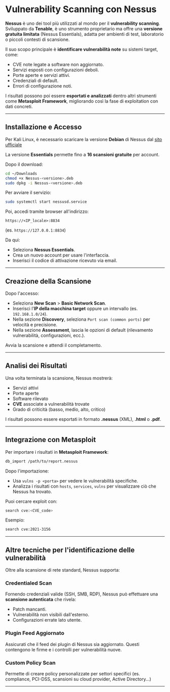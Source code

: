 # Vulnerability Scanning con Nessus

**Nessus** è uno dei tool più utilizzati al mondo per il **vulnerability scanning**. Sviluppato da **Tenable**, è uno strumento proprietario ma offre una **versione gratuita limitata** (Nessus Essentials), adatta per ambienti di test, laboratorio o piccoli contesti di scansione.

Il suo scopo principale è **identificare vulnerabilità note** su sistemi target, come:

* CVE note legate a software non aggiornato.
* Servizi esposti con configurazioni deboli.
* Porte aperte e servizi attivi.
* Credenziali di default.
* Errori di configurazione noti.

I risultati possono poi essere **esportati e analizzati** dentro altri strumenti come **Metasploit Framework**, migliorando così la fase di exploitation con dati concreti.

---

## Installazione e Accesso

Per Kali Linux, è necessario scaricare la versione **Debian** di Nessus dal <a href="https://www.tenable.com/products/nessus">sito ufficiale</a>


La versione **Essentials** permette fino a **16 scansioni gratuite** per account.

Dopo il download:

```bash
cd ~/Downloads
chmod +x Nessus-<versione>.deb
sudo dpkg -i Nessus-<versione>.deb
```

Per avviare il servizio:

```bash
sudo systemctl start nessusd.service
```

Poi, accedi tramite browser all'indirizzo:

```
https://<IP_locale>:8834
```

(es. `https://127.0.0.1:8834`)

Da qui:

* Seleziona **Nessus Essentials**.
* Crea un nuovo account per usare l'interfaccia.
* Inserisci il codice di attivazione ricevuto via email.

---

## Creazione della Scansione

Dopo l'accesso:

* Seleziona **New Scan** > **Basic Network Scan**.
* Inserisci l'**IP della macchina target** oppure un intervallo (es. `192.168.1.0/24`).
* Nella sezione **Discovery**, seleziona `Port scan (common ports)` per velocità e precisione.
* Nella sezione **Assessment**, lascia le opzioni di default (rilevamento vulnerabilità, configurazioni, ecc.).

Avvia la scansione e attendi il completamento.

---

## Analisi dei Risultati

Una volta terminata la scansione, Nessus mostrerà:

* Servizi attivi
* Porte aperte
* Software rilevato
* **CVE** associate a vulnerabilità trovate
* Grado di criticità (basso, medio, alto, critico)

I risultati possono essere esportati in formato **.nessus** (XML), **.html** o **.pdf**.

---

## Integrazione con Metasploit

Per importare i risultati in **Metasploit Framework**:

```bash
db_import /path/to/report.nessus
```

Dopo l'importazione:

* Usa `vulns -p <porta>` per vedere le vulnerabilità specifiche.
* Analizza i risultati con `hosts`, `services`, `vulns` per visualizzare ciò che Nessus ha trovato.

Puoi cercare exploit con:

```bash
search cve:<CVE_code>
```

Esempio:

```bash
search cve:2021-3156
```

---

## Altre tecniche per l'identificazione delle vulnerabilità

Oltre alla scansione di rete standard, Nessus supporta:

### Credentialed Scan

Fornendo credenziali valide (SSH, SMB, RDP), Nessus può effettuare una **scansione autenticata** che rivela:

* Patch mancanti.
* Vulnerabilità non visibili dall'esterno.
* Configurazioni errate lato utente.

### Plugin Feed Aggiornato

Assicurati che il feed dei plugin di Nessus sia aggiornato. Questi contengono le firme e i controlli per vulnerabilità nuove.

### Custom Policy Scan

Permette di creare policy personalizzate per settori specifici (es. compliance, PCI-DSS, scansioni su cloud provider, Active Directory...)

---
